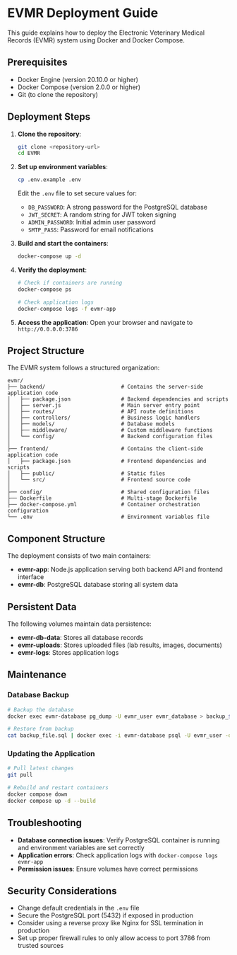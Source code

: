 # EVMR Deployment Guide

This guide explains how to deploy the Electronic Veterinary Medical Records (EVMR) system using Docker and Docker Compose.

## Prerequisites

- Docker Engine (version 20.10.0 or higher)
- Docker Compose (version 2.0.0 or higher)
- Git (to clone the repository)

## Deployment Steps

1. **Clone the repository**:
   ```bash
   git clone <repository-url>
   cd EVMR
   ```

2. **Set up environment variables**:
   ```bash
   cp .env.example .env
   ```
   Edit the `.env` file to set secure values for:
   - `DB_PASSWORD`: A strong password for the PostgreSQL database
   - `JWT_SECRET`: A random string for JWT token signing
   - `ADMIN_PASSWORD`: Initial admin user password
   - `SMTP_PASS`: Password for email notifications

3. **Build and start the containers**:
   ```bash
   docker-compose up -d
   ```

4. **Verify the deployment**:
   ```bash
   # Check if containers are running
   docker-compose ps

   # Check application logs
   docker-compose logs -f evmr-app
   ```

5. **Access the application**:
   Open your browser and navigate to `http://0.0.0.0:3786`

## Project Structure

The EVMR system follows a structured organization:

```
evmr/
├── backend/                        # Contains the server-side application code
│   ├── package.json                # Backend dependencies and scripts
│   ├── server.js                   # Main server entry point
│   ├── routes/                     # API route definitions
│   ├── controllers/                # Business logic handlers
│   ├── models/                     # Database models
│   ├── middleware/                 # Custom middleware functions
│   └── config/                     # Backend configuration files
│
├── frontend/                       # Contains the client-side application code
│   ├── package.json                # Frontend dependencies and scripts
│   ├── public/                     # Static files
│   └── src/                        # Frontend source code
│
├── config/                         # Shared configuration files
├── Dockerfile                      # Multi-stage Dockerfile
├── docker-compose.yml              # Container orchestration configuration
└── .env                            # Environment variables file
```

## Component Structure

The deployment consists of two main containers:

- **evmr-app**: Node.js application serving both backend API and frontend interface
- **evmr-db**: PostgreSQL database storing all system data

## Persistent Data

The following volumes maintain data persistence:

- **evmr-db-data**: Stores all database records
- **evmr-uploads**: Stores uploaded files (lab results, images, documents)
- **evmr-logs**: Stores application logs

## Maintenance

### Database Backup

```bash
# Backup the database
docker exec evmr-database pg_dump -U evmr_user evmr_database > backup_$(date +%Y%m%d).sql

# Restore from backup
cat backup_file.sql | docker exec -i evmr-database psql -U evmr_user -d evmr_database
```

### Updating the Application

```bash
# Pull latest changes
git pull

# Rebuild and restart containers
docker compose down
docker compose up -d --build
```

## Troubleshooting

- **Database connection issues**: Verify PostgreSQL container is running and environment variables are set correctly
- **Application errors**: Check application logs with `docker-compose logs evmr-app`
- **Permission issues**: Ensure volumes have correct permissions

## Security Considerations

- Change default credentials in the `.env` file
- Secure the PostgreSQL port (5432) if exposed in production
- Consider using a reverse proxy like Nginx for SSL termination in production
- Set up proper firewall rules to only allow access to port 3786 from trusted sources